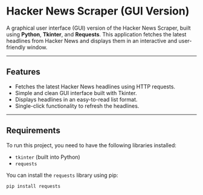 # Hacker News Scraper (GUI Version)

A graphical user interface (GUI) version of the Hacker News Scraper, built using **Python**, **Tkinter**, and **Requests**. This application fetches the latest headlines from Hacker News and displays them in an interactive and user-friendly window.

---

## Features
- Fetches the latest Hacker News headlines using HTTP requests.
- Simple and clean GUI interface built with Tkinter.
- Displays headlines in an easy-to-read list format.
- Single-click functionality to refresh the headlines.

---

## Requirements
To run this project, you need to have the following libraries installed:
- `tkinter` (built into Python)
- `requests`

You can install the `requests` library using pip:
```bash
pip install requests
